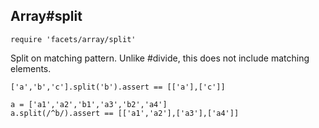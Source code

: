 ## Array#split

    require 'facets/array/split'
    
Split on matching pattern.  Unlike #divide, this does not include matching 
elements.

    ['a','b','c'].split('b').assert == [['a'],['c']]
    
    a = ['a1','a2','b1','a3','b2','a4']
    a.split(/^b/).assert == [['a1','a2'],['a3'],['a4']]
    
    
